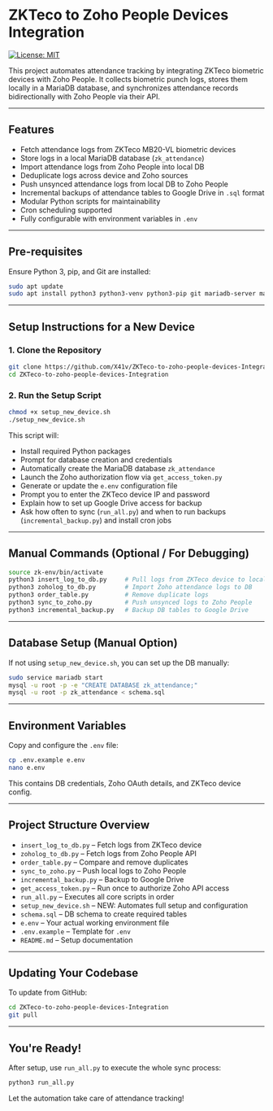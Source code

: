 # ZKTeco to Zoho People Devices Integration
[![License: MIT](https://img.shields.io/badge/License-MIT-yellow.svg)](LICENSE)


This project automates attendance tracking by integrating ZKTeco biometric devices with Zoho People. It collects biometric punch logs, stores them locally in a MariaDB database, and synchronizes attendance records bidirectionally with Zoho People via their API.

---

##  Features

- Fetch attendance logs from ZKTeco MB20-VL biometric devices
- Store logs in a local MariaDB database (`zk_attendance`)
- Import attendance logs from Zoho People into local DB
- Deduplicate logs across device and Zoho sources
- Push unsynced attendance logs from local DB to Zoho People
- Incremental backups of attendance tables to Google Drive in `.sql` format
- Modular Python scripts for maintainability
- Cron scheduling supported
- Fully configurable with environment variables in `.env`

---

##  Pre-requisites

Ensure Python 3, pip, and Git are installed:

```bash
sudo apt update
sudo apt install python3 python3-venv python3-pip git mariadb-server mariadb-client -y
```

---

##  Setup Instructions for a New Device

### 1. Clone the Repository

```bash
git clone https://github.com/X41v/ZKTeco-to-zoho-people-devices-Integration.git
cd ZKTeco-to-zoho-people-devices-Integration
```

### 2. Run the Setup Script

```bash
chmod +x setup_new_device.sh
./setup_new_device.sh
```

This script will:
- Install required Python packages
- Prompt for database creation and credentials
- Automatically create the MariaDB database `zk_attendance`
- Launch the Zoho authorization flow via `get_access_token.py`
- Generate or update the `e.env` configuration file
- Prompt you to enter the ZKTeco device IP and password
- Explain how to set up Google Drive access for backup
- Ask how often to sync (`run_all.py`) and when to run backups (`incremental_backup.py`) and install cron jobs

---

##  Manual Commands (Optional / For Debugging)

```bash
source zk-env/bin/activate
python3 insert_log_to_db.py     # Pull logs from ZKTeco device to local DB
python3 zoholog_to_db.py        # Import Zoho attendance logs to DB
python3 order_table.py          # Remove duplicate logs
python3 sync_to_zoho.py         # Push unsynced logs to Zoho People
python3 incremental_backup.py   # Backup DB tables to Google Drive
```

---

##  Database Setup (Manual Option)

If not using `setup_new_device.sh`, you can set up the DB manually:

```bash
sudo service mariadb start
mysql -u root -p -e "CREATE DATABASE zk_attendance;"
mysql -u root -p zk_attendance < schema.sql
```

---

##  Environment Variables

Copy and configure the `.env` file:

```bash
cp .env.example e.env
nano e.env
```

This contains DB credentials, Zoho OAuth details, and ZKTeco device config.

---

##  Project Structure Overview

- `insert_log_to_db.py` – Fetch logs from ZKTeco device
- `zoholog_to_db.py` – Fetch logs from Zoho People API
- `order_table.py` – Compare and remove duplicates
- `sync_to_zoho.py` – Push local logs to Zoho People
- `incremental_backup.py` – Backup to Google Drive
- `get_access_token.py` – Run once to authorize Zoho API access
- `run_all.py` – Executes all core scripts in order
- `setup_new_device.sh` – NEW: Automates full setup and configuration
- `schema.sql` – DB schema to create required tables
- `e.env` – Your actual working environment file
- `.env.example` – Template for `.env`
- `README.md` – Setup documentation

---

##  Updating Your Codebase

To update from GitHub:

```bash
cd ZKTeco-to-zoho-people-devices-Integration
git pull
```

---

##  You're Ready!

After setup, use `run_all.py` to execute the whole sync process:

```bash
python3 run_all.py
```

Let the automation take care of attendance tracking!
